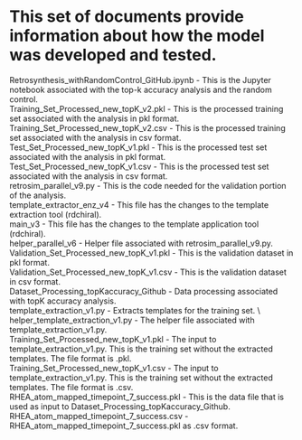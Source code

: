 # This set of documents provide information about how the model was developed and tested.

Retrosynthesis_withRandomControl_GitHub.ipynb - This is the Jupyter notebook associated with the top-k accuracy analysis and the random control. \
Training_Set_Processed_new_topK_v2.pkl - This is the processed training set associated with the analysis in pkl format. \
Training_Set_Processed_new_topK_v2.csv - This is the processed training set associated with the analysis in csv format. \
Test_Set_Processed_new_topK_v1.pkl - This is the processed test set associated with the analysis in pkl format. \
Test_Set_Processed_new_topK_v1.csv - This is the processed test set associated with the analysis in csv format. \
retrosim_parallel_v9.py - This is the code needed for the validation portion of the analysis. \
template_extractor_enz_v4 - This file has the changes to the template extraction tool (rdchiral). \
main_v3 - This file has the changes to the template application tool (rdchiral). \
helper_parallel_v6 - Helper file associated with retrosim_parallel_v9.py. \
Validation_Set_Processed_new_topK_v1.pkl - This is the validation dataset in pkl format. \
Validation_Set_Processed_new_topK_v1.csv - This is the validation dataset in csv format. \
Dataset_Processing_topKaccuracy_Github - Data processing associated with topK accuracy analysis. \
template_extraction_v1.py - Extracts templates for the training set. \ 
helper_template_extraction_v1.py - The helper file associated with template_extraction_v1.py. \
Training_Set_Processed_new_topK_v1.pkl - The input to template_extraction_v1.py. This is the training set without the extracted templates. The file format is .pkl. \
Training_Set_Processed_new_topK_v1.csv - The input to template_extraction_v1.py. This is the training set without the extracted templates. The file format is .csv. \
RHEA_atom_mapped_timepoint_7_success.pkl - This is the data file that is used as input to Dataset_Processing_topKaccuracy_Github. \
RHEA_atom_mapped_timepoint_7_success.csv - RHEA_atom_mapped_timepoint_7_success.pkl as .csv format.
